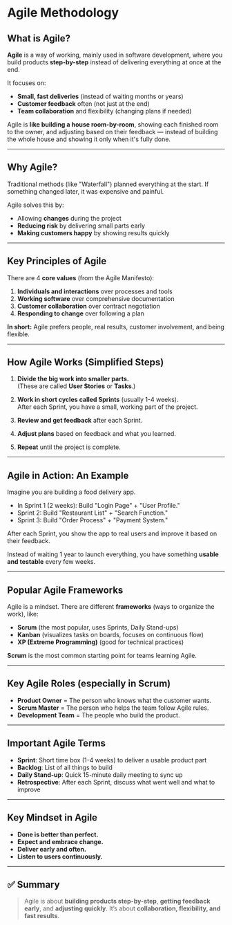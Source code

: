 # Agile Methodology

## What is Agile?
**Agile** is a way of working, mainly used in software development, where you build products **step-by-step** instead of delivering everything at once at the end.

It focuses on:
- **Small, fast deliveries** (instead of waiting months or years)
- **Customer feedback** often (not just at the end)
- **Team collaboration** and flexibility (changing plans if needed)

Agile is **like building a house room-by-room**, showing each finished room to the owner, and adjusting based on their feedback — instead of building the whole house and showing it only when it's fully done.

---

## Why Agile?
Traditional methods (like "Waterfall") planned everything at the start. If something changed later, it was expensive and painful.

Agile solves this by:
- Allowing **changes** during the project
- **Reducing risk** by delivering small parts early
- **Making customers happy** by showing results quickly

---

## Key Principles of Agile
There are 4 **core values** (from the Agile Manifesto):
1. **Individuals and interactions** over processes and tools
2. **Working software** over comprehensive documentation
3. **Customer collaboration** over contract negotiation
4. **Responding to change** over following a plan

**In short:** Agile prefers people, real results, customer involvement, and being flexible.

---

## How Agile Works (Simplified Steps)

1. **Divide the big work into smaller parts.**  
   (These are called **User Stories** or **Tasks**.)

2. **Work in short cycles called Sprints** (usually 1-4 weeks).  
   After each Sprint, you have a small, working part of the project.

3. **Review and get feedback** after each Sprint.

4. **Adjust plans** based on feedback and what you learned.

5. **Repeat** until the project is complete.

---

## Agile in Action: An Example
Imagine you are building a food delivery app.

- In Sprint 1 (2 weeks): Build "Login Page" + "User Profile."
- Sprint 2: Build "Restaurant List" + "Search Function."
- Sprint 3: Build "Order Process" + "Payment System."

After each Sprint, you show the app to real users and improve it based on their feedback.

Instead of waiting 1 year to launch everything, you have something **usable and testable** every few weeks.

---

## Popular Agile Frameworks
Agile is a mindset. There are different **frameworks** (ways to organize the work), like:
- **Scrum** (the most popular, uses Sprints, Daily Stand-ups)
- **Kanban** (visualizes tasks on boards, focuses on continuous flow)
- **XP (Extreme Programming)** (good for technical practices)

**Scrum** is the most common starting point for teams learning Agile.

---

## Key Agile Roles (especially in Scrum)

- **Product Owner** = The person who knows what the customer wants.
- **Scrum Master** = The person who helps the team follow Agile rules.
- **Development Team** = The people who build the product.

---

## Important Agile Terms
- **Sprint**: Short time box (1-4 weeks) to deliver a usable product part
- **Backlog**: List of all things to build
- **Daily Stand-up**: Quick 15-minute daily meeting to sync up
- **Retrospective**: After each Sprint, discuss what went well and what to improve

---

## Key Mindset in Agile
- **Done is better than perfect.**
- **Expect and embrace change.**
- **Deliver early and often.**
- **Listen to users continuously.**

---

## ✅ Summary
> Agile is about **building products step-by-step**, **getting feedback early**, and **adjusting quickly**. It’s about **collaboration, flexibility, and fast results**.


